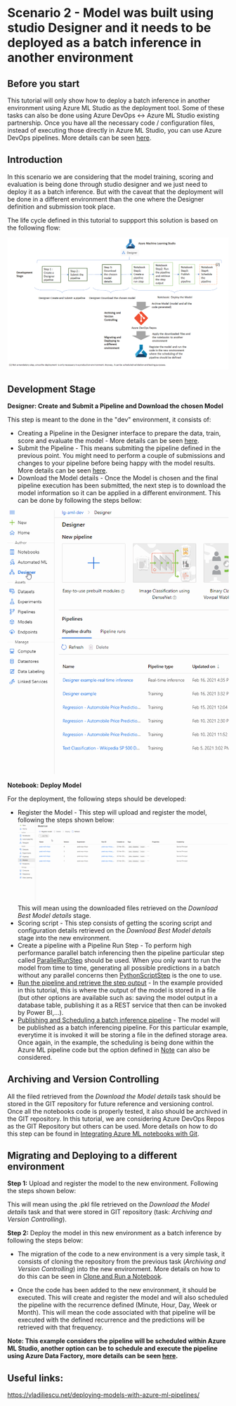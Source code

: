 # Scenario 2 - Model was built using studio Designer and it needs to be deployed as a batch inference in another environment

## Before you start
This tutorial will only show how to deploy a batch inference in another environment using Azure ML Studio as the deployment tool. Some of these tasks can also be done using Azure DevOps <-> Azure ML Studio existing partnership. Once you have all the necessary code / configuration files, instead of executing those directly in Azure ML Studio, you can use Azure DevOps pipelines. More details can be seen [here](../Documents/Scenario3-Notebook-RealTimeInf.md#MLOpsTrainandDeploy).

## Introduction
In this scenario we are considering that the model training, scoring and evaluation is being done through studio designer and we just need to deploy it as a batch inference. But with the caveat that the deployment will be done in a different environment than the one where the Designer definition and submission took place.

The life cycle defined in this tutorial to suppport this solution is based on the following flow:

![](../Images/devops_designer3.png)

## Development Stage

**Designer: Create and Submit a Pipeline and Download the chosen Model** 

This step is meant to the done in the "dev" environment, it consists of:

* Creating a Pipeline in the Designer interface to prepare the data, train, score and evaluate the model - More details can be seen [here](../Documents/studio-designer.md#DesignerCreatePipeline).
* Submit the Pipeline - This means submiting the pipeline defined in the previous point. You might need to perform a couple of submissions and changes to your pipeline before being happy with the model results. More details can be seen [here](../Documents/studio-designer.md#DesignerSubmitPipeline).
* Download the Model details - Once the Model is chosen and the final pipeline execution has been submitted, the next step is to download the model information so it can be applied in a different environment. This can be done by following the steps bellow:

![](../Images/devops_designer2.gif)

**Notebook: Deploy Model** 

For the deployment, the following steps should be developed:

* Register the Model - This step will upload and register the model, following the steps shown below:
![](../Images/devops2d.gif)
This will mean using the downloaded files retrieved on the _Download Best Model details_ stage.
* Scoring script - This step consists of getting the scoring script and configuration details retrieved on the _Download Best Model details_ stage into the new environment. 
* Create a pipeline with a Pipeline Run Step - To perform high performance parallel batch inferencing then the pipeline particular step called [ParallelRunStep](../Documents/Deploy-Batch-Inference-Pipeline.md#Batch-Pipeline-parallelstep) should be used. When you only want to run the model from time to time, generating all possible predictions in a batch without any parallel concerns then [PythonScriptStep](https://vladiliescu.net/deploying-models-with-azure-ml-pipelines/#step-1-fetching-new-data) is the one to use.
* [Run the pipeline and retrieve the step output](../Documents/Deploy-Batch-Inference-Pipeline.md#Batch-Pipeline-publish) - In the example provided in this tutorial, this is where the output of the model is stored in a file (but other options are available such as: saving the model output in a database table, publishing it as a REST service that then can be invoked by Power BI,...).
* [Publishing and Scheduling a batch inference pipeline](../Documents/Deploy-Batch-Inference-Pipeline.md#Batch-Pipeline-publish) - The model will be published as a batch inferencing pipeline. For this particular example, everytime it is invoked it will be storing a file in the defined storage area. Once again, in the example, the scheduling is being done within the Azure ML pipeline code but the option defined in [Note](#Note) can also be considered.

## Archiving and Version Controlling

All the filed retrieved from the _Download the Model details_ task should be stored in the GIT repository for future reference and versioning control.
Once all the notebooks code is properly tested, it also should be archived in the GIT repository. In this tutorial, we are considering Azure DevOps Repos as the GIT Repository but others can be used. More details on how to do this step can be found in [Integrating Azure ML notebooks with Git](../Documents/Integrating_AzureML_notebooks_with%20Git.md).

## Migrating and Deploying to a different environment

**Step 1:** Upload and register the model to the new environment. Following the steps shown below:

This will mean using the .pkl file retrieved on the _Download the Model details_ task and that were stored in GIT repository (task: _Archiving and Version Controlling_).

**Step 2:** Deploy the model in this new environment as a batch inference by following the steps below:

* The migration of the code to a new environment is a very simple task, it consists of cloning the repository from the previous task (_Archiving and Version Controlling_) into the new environment. More details on how to do this can be seen in [Clone and Run a Notebook](../Documents/Clone-and-Run-a-Notebook.md). 

* Once the code has been added to the new environment, it should be executed. This will create and register the model and will also scheduled the pipeline with the recurrence defined (Minute, Hour, Day, Week or Month). This will mean the code associated with that pipeline will be executed with the defined recurrence and the predictions will be retrieved with that frequency.

<a name = 'Note'> **Note: This example considers the pipeline will be scheduled within Azure ML Studio, another option can be to schedule and execute the pipeline using Azure Data Factory, more details can be seen [here](https://docs.microsoft.com/en-us/azure/data-factory/transform-data-machine-learning-service).**

## Useful links: 
https://vladiliescu.net/deploying-models-with-azure-ml-pipelines/

